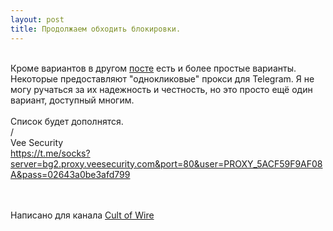 ```yaml
---
layout: post
title: Продолжаем обходить блокировки.
---
```

<br/>Кроме вариантов в другом <a href="https://https://fckrkn.github.io/tg/">посте</a> есть и более простые варианты.
<br/>Некоторые предоставляют "однокликовые" прокси для Telegram. Я не могу ручаться за их надежность и честность, но это просто ещё один вариант, доступный многим.
<br/>
<br/>Список будет дополнятся.
<br>/
<br/>Vee Security
<br/>https://t.me/socks?server=bg2.proxy.veesecurity.com&port=80&user=PROXY_5ACF59F9AF08A&pass=02643a0be3afd799


<br />
<br />Написано для канала <a href="https://t.me/cultofwire">Cult of Wire</a>
